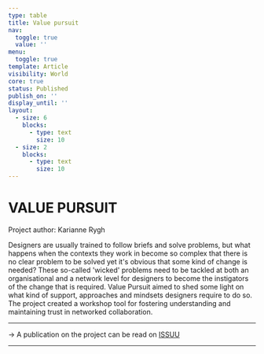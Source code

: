 ```yaml
---
type: table
title: Value pursuit
nav:
  toggle: true
  value: ''
menu:
  toggle: true
template: Article
visibility: World
core: true
status: Published
publish_on: ''
display_until: ''
layout:
  - size: 6
    blocks:
      - type: text
        size: 10
  - size: 2
    blocks:
      - type: text
        size: 10
---
```


# VALUE PURSUIT
Project author: Karianne Rygh

Designers are usually trained to follow briefs and solve problems, but what happens when the contexts they work in become so complex that there is no clear problem to be solved yet it's obvious that some kind of change is needed? These so-called 'wicked' problems need to be tackled at both an organisational and a network level for designers to become the instigators of the change that is required. Value Pursuit aimed to shed some light on what kind of support, approaches and mindsets designers require to do so. The project created a workshop tool for fostering understanding and maintaining trust in networked collaboration.

---

→ A publication on the project can be read on [ISSUU](https://issuu.com/strategiccreativity/docs/_07_valuepursuit_issuu)

---
